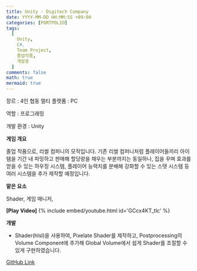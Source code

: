 ```yaml
---
title: Unity - Digitech Company
date: YYYY-MM-DD HH:MM:SS +09:00
categories: [PORTPOLIO]
tags:
  [
    Unity,
    C#,
    Team Project,
    졸업작품,
    개발중
  ]
comments: false
math: true
mermaid: true
---
```


장르 : 4인 협동  멀티
플랫폼 : PC

역할 : 프로그래밍

개발 환경 : Unity

**게임 개요**

졸업 작품으로, 리썰 컴퍼니의 모작입니다.
기존 리썰 컴퍼니처럼 플레이어들끼리 아이템을 기간 내 파밍하고 판매해 할당량을 채우는 부분까지는 동일하나, 
집을 꾸며 효과를 얻을 수 있는 하우징 시스템, 플레이어 능력치를 분배해 강화할 수 있는 스탯 시스템 등 여러 시스템을 추가 제작할 예정입니다.


**맡은 요소**

Shader, 게임 매니저,

**[Play Video]**
{% include embed/youtube.html id='GCcx4KT_tlc' %}

**개발**

<ul>
    <li>Shader(hlsl)을 사용하여, Pixelate Shader를 제작하고, Postprocessing의 Volume Component에 추가해 Global Volume에서 쉽게 Shader를 조절할 수 있게 구현하였습니다.
    </li>
</ul>

[GitHub Link](https://github.com/miro0325/Temple_Of_Sita) 


